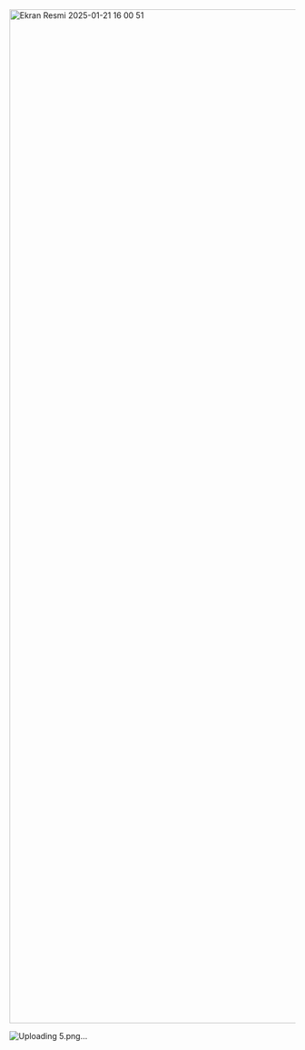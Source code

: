 <img width="1786" alt="Ekran Resmi 2025-01-21 16 00 51" src="https://github.com/user-attachments/assets/c8e92714-b4a4-4a74-9db1-2d9c4765df29" />

![Uploading 5.png…]()
